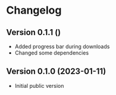 Changelog
=========

## Version 0.1.1 ()
* Added progress bar during downloads
* Changed some dependencies

## Version 0.1.0 (2023-01-11)
* Initial public version